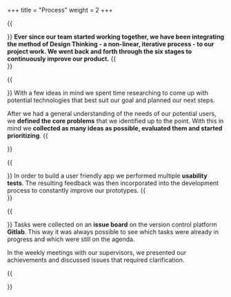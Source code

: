 +++
title = "Process"
weight = 2
+++

{{<section title="Design Thinking Process">}}
**Ever since our team started working together, we have been integrating the method of Design Thinking - a non-linear, iterative process - to our project work. We went back and forth through the six stages to continuously improve our product.**
{{</section>}}

{{<section title="First Steps">}}
With a few ideas in mind we spent time researching to come up with potential technologies that best suit our goal and planned our next steps. 

After we had a general understanding of the needs of our potential users, we **defined the core problems** that we identified up to the point. With this in mind we **collected as many ideas as possible, evaluated them and started prioritizing**.
{{</section>}}

{{<section title="Improvements">}}
In order to build a user friendly app we performed multiple **usability tests**.
The resulting feedback was then incorporated into the development process to constantly improve our prototypes.
{{</section>}}

{{<section title="Meet And Discuss">}}
Tasks were collected on an **issue board** on the version control platform **Gitlab**. This way it was always possible to see which tasks were already in progress and which were still on the agenda.

In the weekly meetings with our supervisors, we presented our achievements and discussed issues that required clarification. 

{{</section>}}
